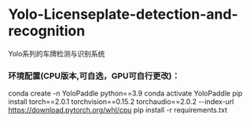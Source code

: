 # Yolo-Licenseplate-detection-and-recognition
Yolo系列的车牌检测与识别系统
### 环境配置(CPU版本,可自选，GPU可自行更改)：
conda create -n YoloPaddle python==3.9
conda activate YoloPaddle 
pip install torch==2.0.1 torchvision==0.15.2 torchaudio==2.0.2 --index-url https://download.pytorch.org/whl/cpu
pip install -r requirements.txt
